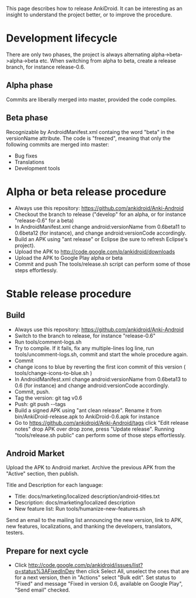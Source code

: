 

This page describes how to release AnkiDroid. It can be interesting as an insight to understand the project better, or to improve the procedure.

# Development lifecycle

There are only two phases, the project is always alternating alpha->beta->alpha->beta etc.
When switching from alpha to beta, create a release branch, for instance release-0.6.

## Alpha phase
Commits are liberally merged into master, provided the code compiles.

## Beta phase
Recognizable by AndroidManifest.xml containg the word "beta" in the versionName attribute. The code is "freezed", meaning that only the following commits are merged into master:
  * Bug fixes
  * Translations
  * Development tools

# Alpha or beta release procedure
  * Always use this repository: https://github.com/ankidroid/Anki-Android
  * Checkout the branch to release ("develop" for an alpha, or for instance "release-0.6" for a beta)
  * In AndroidManifest.xml change android:versionName from 0.6beta11 to 0.6beta12 (for instance), and change android:versionCode accordingly.
  * Build an APK using "ant release" or Eclipse (be sure to refresh Eclipse's project).
  * Upload the APK to http://code.google.com/p/ankidroid/downloads
  * Upload the APK to Google Play alpha or beta
  * Commit and push
The tools/release.sh script can perform some of those steps effortlessly.

# Stable release procedure

## Build
  * Always use this repository: https://github.com/ankidroid/Anki-Android
  * Switch to the branch to release, for instance "release-0.6"
  * Run tools/comment-logs.sh
  * Try to compile. If it fails, fix any multiple-lines log line, run tools/uncomment-logs.sh, commit and start the whole procedure again.
  * Commit
  * change icons to blue by reverting the first icon commit of this version ( tools/change-icons-to-blue.sh )
  * In AndroidManifest.xml change android:versionName from 0.6beta13 to 0.6 (for instance) and change android:versionCode accordingly.
  * Commit, push.
  * Tag the version: git tag v0.6
  * Push: git push --tags
  * Build a signed APK using "ant clean release". Rename it from bin/AnkiDroid-release.apk to AnkiDroid-0.6.apk for instance
  * Go to https://github.com/ankidroid/Anki-Android/tags click "Edit release notes" drop APK over drop zone, press "Update release".
Running "tools/release.sh public" can perform some of those steps effortlessly.

## Android Market
Upload the APK to Android market. Archive the previous APK from the "Active" section, then publish.

Title and Description for each language:
  * Title: docs/marketing/localized description/android-titles.txt
  * Description: docs/marketing/localized description
  * New feature list: Run tools/humanize-new-features.sh

Send an email to the mailing list announcing the new version, link to APK, new features, localizations, and thanking the developers, translators, testers.

## Prepare for next cycle
  * Click http://code.google.com/p/ankidroid/issues/list?q=status%3AFixedInDev then click Select All, unselect the ones that are for a next version, then in "Actions" select "Bulk edit". Set status to "Fixed" and message "Fixed in version 0.6, available on Google Play", "Send email" checked.